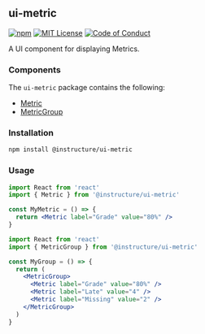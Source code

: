 ## ui-metric

[![npm][npm]][npm-url]
[![MIT License][license-badge]][license]
[![Code of Conduct][coc-badge]][coc]

A UI component for displaying Metrics.

### Components

The `ui-metric` package contains the following:

- [Metric](#Metric)
- [MetricGroup](#MetricGroup)

### Installation

```sh
npm install @instructure/ui-metric
```

### Usage

```jsx
import React from 'react'
import { Metric } from '@instructure/ui-metric'

const MyMetric = () => {
  return <Metric label="Grade" value="80%" />
}
```

```jsx
import React from 'react'
import { MetricGroup } from '@instructure/ui-metric'

const MyGroup = () => {
  return (
    <MetricGroup>
      <Metric label="Grade" value="80%" />
      <Metric label="Late" value="4" />
      <Metric label="Missing" value="2" />
    </MetricGroup>
  )
}
```

[npm]: https://img.shields.io/npm/v/@instructure/ui-metric.svg
[npm-url]: https://npmjs.com/package/@instructure/ui-metric
[license-badge]: https://img.shields.io/npm/l/instructure-ui.svg?style=flat-square
[license]: https://github.com/instructure/instructure-ui/blob/master/LICENSE.md
[coc-badge]: https://img.shields.io/badge/code%20of-conduct-ff69b4.svg?style=flat-square
[coc]: https://github.com/instructure/instructure-ui/blob/master/CODE_OF_CONDUCT.md

